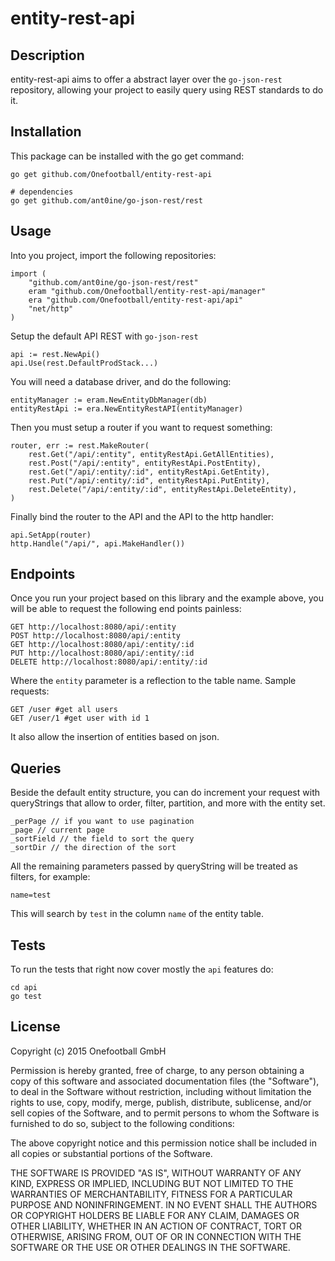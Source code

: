 entity-rest-api
===============

Description
-----------

entity-rest-api aims to offer a abstract layer over the `go-json-rest` repository, allowing your project to easily query using REST standards to do it.

Installation
------------

This package can be installed with the go get command:

    go get github.com/Onefootball/entity-rest-api

    # dependencies
    go get github.com/ant0ine/go-json-rest/rest

Usage
-----

Into you project, import the following repositories:

	import (
		"github.com/ant0ine/go-json-rest/rest"
		eram "github.com/Onefootball/entity-rest-api/manager"
		era "github.com/Onefootball/entity-rest-api/api"
		"net/http"
	)

Setup the default API REST with `go-json-rest`

	api := rest.NewApi()
	api.Use(rest.DefaultProdStack...)

You will need a database driver, and do the following:

	entityManager := eram.NewEntityDbManager(db)
	entityRestApi := era.NewEntityRestAPI(entityManager)

Then you must setup a router if you want to request something:

	router, err := rest.MakeRouter(
		rest.Get("/api/:entity", entityRestApi.GetAllEntities),
		rest.Post("/api/:entity", entityRestApi.PostEntity),
		rest.Get("/api/:entity/:id", entityRestApi.GetEntity),
		rest.Put("/api/:entity/:id", entityRestApi.PutEntity),
		rest.Delete("/api/:entity/:id", entityRestApi.DeleteEntity),
	)

Finally bind the router to the API and the API to the http handler:

	api.SetApp(router)
	http.Handle("/api/", api.MakeHandler())

Endpoints
---------

Once you run your project based on this library and the example above, you will be able to request the following end points painless:

	GET http://localhost:8080/api/:entity
	POST http://localhost:8080/api/:entity
	GET http://localhost:8080/api/:entity/:id
	PUT http://localhost:8080/api/:entity/:id
	DELETE http://localhost:8080/api/:entity/:id

Where the `entity` parameter is a reflection to the table name. Sample requests:

	GET /user #get all users
	GET /user/1 #get user with id 1

It also allow the insertion of entities based on json.

Queries
-------

Beside the default entity structure, you can do increment your request with queryStrings that allow to order, filter, partition, and more with the entity set.

	_perPage // if you want to use pagination
	_page // current page
	_sortField // the field to sort the query
	_sortDir // the direction of the sort

All the remaining parameters passed by queryString will be treated as filters, for example:

	name=test

This will search by `test` in the column `name` of the entity table.

Tests
-----

To run the tests that right now cover mostly the `api` features do:

	cd api
	go test

License
-------

Copyright (c) 2015 Onefootball GmbH

Permission is hereby granted, free of charge, to any person obtaining a copy
of this software and associated documentation files (the "Software"), to deal
in the Software without restriction, including without limitation the rights
to use, copy, modify, merge, publish, distribute, sublicense, and/or sell
copies of the Software, and to permit persons to whom the Software is
furnished to do so, subject to the following conditions:

The above copyright notice and this permission notice shall be included in
all copies or substantial portions of the Software.

THE SOFTWARE IS PROVIDED "AS IS", WITHOUT WARRANTY OF ANY KIND, EXPRESS OR
IMPLIED, INCLUDING BUT NOT LIMITED TO THE WARRANTIES OF MERCHANTABILITY,
FITNESS FOR A PARTICULAR PURPOSE AND NONINFRINGEMENT. IN NO EVENT SHALL THE
AUTHORS OR COPYRIGHT HOLDERS BE LIABLE FOR ANY CLAIM, DAMAGES OR OTHER
LIABILITY, WHETHER IN AN ACTION OF CONTRACT, TORT OR OTHERWISE, ARISING FROM,
OUT OF OR IN CONNECTION WITH THE SOFTWARE OR THE USE OR OTHER DEALINGS IN
THE SOFTWARE.
